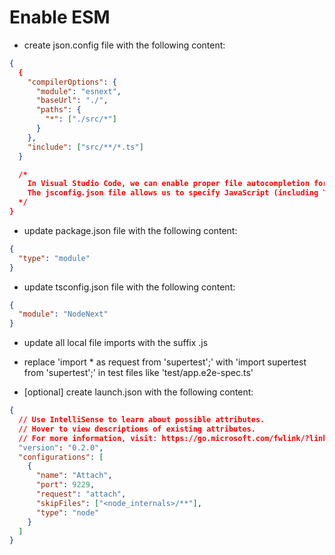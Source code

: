 # Enable ESM

- create json.config file with the following content:

```json
{
  {
    "compilerOptions": {
      "module": "esnext",
      "baseUrl": "./",
      "paths": {
        "*": ["./src/*"]
      }
    },
    "include": ["src/**/*.ts"]
  }

  /*
    In Visual Studio Code, we can enable proper file autocompletion for TypeScript projects using ESM (ECMAScript modules) by configuring the jsconfig.json file.
    The jsconfig.json file allows us to specify JavaScript (including TypeScript) project settings, including module resolution.
  */
}
```

- update package.json file with the following content:

```json
{
  "type": "module"
}
```

- update tsconfig.json file with the following content:

```json
{
  "module": "NodeNext"
}
```

- update all local file imports with the suffix .js

- replace 'import \* as request from 'supertest';' with 'import supertest from 'supertest';' in test files like 'test/app.e2e-spec.ts'

- [optional] create launch.json with the following content:

```json
{
  // Use IntelliSense to learn about possible attributes.
  // Hover to view descriptions of existing attributes.
  // For more information, visit: https://go.microsoft.com/fwlink/?linkid=830387
  "version": "0.2.0",
  "configurations": [
    {
      "name": "Attach",
      "port": 9229,
      "request": "attach",
      "skipFiles": ["<node_internals>/**"],
      "type": "node"
    }
  ]
}
```
